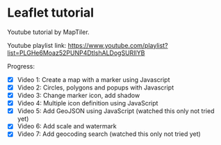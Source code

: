 # Leaflet tutorial

Youtube tutorial by MapTiler.

Youtube playlist link: https://www.youtube.com/playlist?list=PLGHe6Moaz52PUNP4DtIshALDogSURIlYB

Progress:
- [x] Video 1: Create a map with a marker using Javascript
- [x] Video 2: Circles, polygons and popups with Javascript
- [x] Video 3: Change marker icon, add shadow
- [x] Video 4: Multiple icon definition using JavaScript
- [x] Video 5: Add GeoJSON using JavaScript (watched this only not tried yet)
- [x] Video 6: Add scale and watermark
- [x] Video 7: Add geocoding search (watched this only not tried yet)
